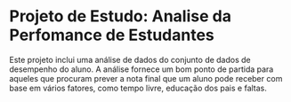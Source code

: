 # Projeto de Estudo: Analise da Perfomance de Estudantes
Este projeto inclui uma análise de dados do conjunto de dados de desempenho do aluno. A análise fornece um bom ponto de partida para aqueles que procuram prever a nota final que um aluno pode receber com base em vários fatores, como tempo livre, educação dos pais e faltas.

